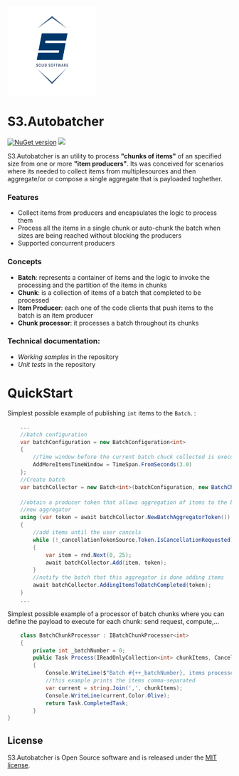 <img src="https://github.com/SolidSoftwareServices/AutoBatcher/blob/master/docs/images/logo.png" width="200" height="200"/>

# S3.Autobatcher

[![NuGet version](https://buildstats.info/nuget/s3.autobatcher?includeprereleases=false)](http://www.nuget.org/packages/s3.autobatcher)
![](https://github.com/SolidSoftwareServices/AutoBatcher/workflows/main/badge.svg)

S3.Autobatcher is an utility to process **"chunks of items"** of an specified size from one or more **"item producers"**.
Its was conceived for scenarios where its needed to collect items from multiplesources and then aggregate/or or compose a single aggregate that is payloaded toghether.



### Features
* Collect items from producers and encapsulates the logic to process them
* Process all the items in a single chunk or auto-chunk the batch when sizes are being reached without blocking the producers
* Supported concurrent producers


### Concepts
* **Batch**: represents a container of items and the logic to invoke the processing and the partition of the items in chunks
* **Chunk**: is a collection of items of a batch that completed to be processed
* **Item Producer**: each one of the code clients that push items to the batch is an item producer
* **Chunk processor**: it processes a batch throughout its chunks

### Technical documentation:
* *Working samples* in the repository
* *Unit tests* in the repository

# QuickStart

Simplest possible example of publishing `int` items  to the `Batch`.  :

```csharp
    ...
    //batch configuration
	var batchConfiguration = new BatchConfiguration<int>
	{
	    //Time window before the current batch chuck collected is executed
		AddMoreItemsTimeWindow = TimeSpan.FromSeconds(3.0)
	};
    //Create batch
    var batchCollector = new Batch<int>(batchConfiguration, new BatchChunkProcessor());

    //obtain a producer token that allows aggregation of items to the batch, there can be more than one concurrent aggregators. Not represented in this example 
    //new aggregator
    using (var token = await batchCollector.NewBatchAggregatorToken())
    {
        //add items until the user cancels
        while (!_cancellationTokenSource.Token.IsCancellationRequested)
        {
           	var item = rnd.Next(0, 25);
			await batchCollector.Add(item, token);
        }
        //notify the batch that this aggregator is done adding items
        await batchCollector.AddingItemsToBatchCompleted(token);
    }
    ...
```

Simplest possible example of a processor of batch chunks where you can define the payload to execute for each chunk: send request, compute,...

```csharp
	class BatchChunkProcessor : IBatchChunkProcessor<int>
	{
		private int _batchNumber = 0;
		public Task Process(IReadOnlyCollection<int> chunkItems, CancellationToken cancellationToken)
		{
			Console.WriteLine($"Batch #{++_batchNumber}, items processed:",Color.DarkGreen);
			//this example prints the items comma-separated
			var current = string.Join(',', chunkItems);
			Console.WriteLine(current,Color.Olive);
			return Task.CompletedTask;
		}
}
```
## License ##

S3.Autobatcher is Open Source software and is released under the [MIT license](https://github.com/SolidSoftwareServices/AutoBatcher/wiki/License).
